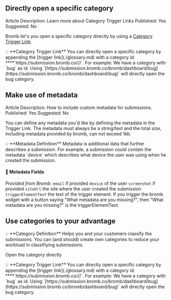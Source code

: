 ## Directly open a specific category

Article Description: Learn more about Category Trigger Links
Published: Yes
Suggested: No

Bromb let's you open a specific category directly by using a [Category Trigger Link](./glossary.md). 

<aside>
💡 **Category Trigger Link**
You can directly open a specific category by appending the [trigger link](./glossary.md) with a category id: ****`https://submission.bromb.co/<your organization name>/<your project nam>/<category id>`. 
For example: We have a category with `bug` as id. Using `[https://submission.bromb.co/bromb/dashboard/bug](https://submission.bromb.co/bromb/dashboard/bug)` will directly open the bug category.

</aside>

## Make use of metadata

Article Description: How to include custom metadata for submissions.
Published: Yes
Suggested: No

You can define any metadata you'd like by defining the metadata in the Trigger Link. The metadata must always be a string/text and the total size, including metadata provided by bromb, can not exceed 1kb. 

<aside>
💡 **Metadata Definition**
Metadata is additional data that further describes a submission. For example, a submission could contain the metadata `device` which describes what device the user was using when he created the submission.

</aside>

#### 📌 Metadata Fields

*Provided from* *Bromb*:
`email` if provided
`device` of the user
`screenshot` if provided
`siteUrl` the site where the user created the submission
`triggerElementText` the text of the trigger element. If you trigger the bromb widget with a button saying "What metadata are you missing?", then "What metadata are you missing?" is the triggerElementText.


## Use categories to your advantage

<aside>
💡 **Category Definition**
Helps you and your customers classify the submissions. You can (and should) create own categories to reduce your workload in classifiying submissions.

</aside>

Open the category directly

<aside>
💡 **Category Trigger Link**
You can directly open a specific category by appending the [trigger link](./glossary.md) with a category id: ****`https://submission.bromb.co/<your organization name>/<your project nam>/<category id>`. 
For example: We have a category with `bug` as id. Using `[https://submission.bromb.co/bromb/dashboard/bug](https://submission.bromb.co/bromb/dashboard/bug)` will directly open the bug category.

</aside>